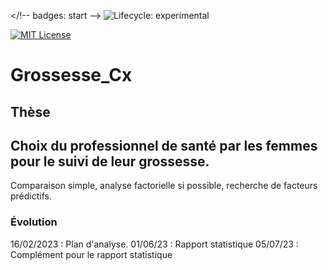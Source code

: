 </!-- badges: start -->
![Lifecycle: experimental](https://img.shields.io/badge/lifecycle-experimental-orange.svg)
<!-- badges: end -->

[![MIT License](https://img.shields.io/badge/License-MIT-green.svg)](https://choosealicense.com/licenses/mit/)

# Grossesse_Cx

## Thèse 

## Choix du professionnel de santé par les femmes pour le suivi de leur grossesse.

Comparaison simple, analyse factorielle si possible, recherche de facteurs prédictifs. 


### Évolution

16/02/2023 : Plan d'analyse.
01/06/23 : Rapport statistique
05/07/23 : Complément pour le rapport statistique
